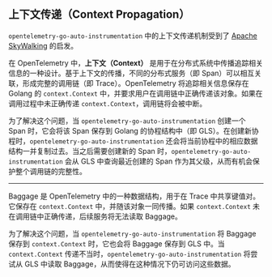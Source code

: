 ## 上下文传递（Context Propagation）

`opentelemetry-go-auto-instrumentation` 中的上下文传递机制受到了 [Apache SkyWalking](https://github.com/apache/skywalking-go) 的启发。

在 OpenTelemetry 中，**上下文（Context）** 是用于在分布式系统中传播追踪相关信息的一种设计。基于上下文的传播，不同的分布式服务（即 Span）可以相互关联，形成完整的调用链（即 Trace）。OpenTelemetry 将追踪相关信息保存在 Golang 的 `context.Context` 中，并要求用户在调用链中正确传递该对象。如果在调用过程中未正确传递 `context.Context`，调用链将会被中断。

为了解决这个问题，当 `opentelemetry-go-auto-instrumentation` 创建一个 Span 时，它会将该 Span 保存到 Golang 的协程结构中（即 GLS）。在创建新协程时，`opentelemetry-go-auto-instrumentation` 还会将当前协程中的相应数据结构一并复制过去。当之后需要创建新的 Span 时，`opentelemetry-go-auto-instrumentation` 会从 GLS 中查询最近创建的 Span 作为其父级，从而有机会保护整个调用链的完整性。

---

Baggage 是 OpenTelemetry 中的一种数据结构，用于在 Trace 中共享键值对。它保存在 `context.Context` 中，并随该对象一同传播。如果 `context.Context` 未在调用链中正确传递，后续服务将无法读取 Baggage。

为了解决这个问题，当 `opentelemetry-go-auto-instrumentation` 将 Baggage 保存到 `context.Context` 时，它也会将 Baggage 保存到 GLS 中。当 `context.Context` 传递不当时，`opentelemetry-go-auto-instrumentation` 将尝试从 GLS 中读取 Baggage，从而使得在这种情况下仍可访问这些数据。